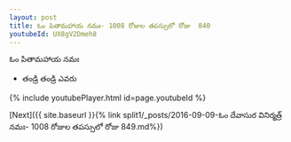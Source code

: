 ```yaml
---
layout: post
title: ఓం పితామహాయ నమః- 1008 రోజుల తపస్సులో రోజు  840
youtubeId: UX8gV2Dmeh8
---
```

 
 
 ఓం పితామహాయ నమః  
 
 -  తండ్రి తండ్రి ఎవరు 
 
  
 
  
 
 
 
 
 
 


{% include youtubePlayer.html id=page.youtubeId %}
 
[Next]({{ site.baseurl }}{% link  split1/_posts/2016-09-09-ఓం దేవాసుర వినిర్మత్ర్ నమః- 1008 రోజుల తపస్సులో రోజు  849.md%})
 
